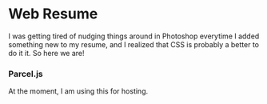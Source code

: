 # Web Resume

I was getting tired of nudging things around in Photoshop everytime I added something new to my resume, and I realized that CSS is probably a better to do it it. So here we are!

### Parcel.js
At the moment, I am using this for hosting.